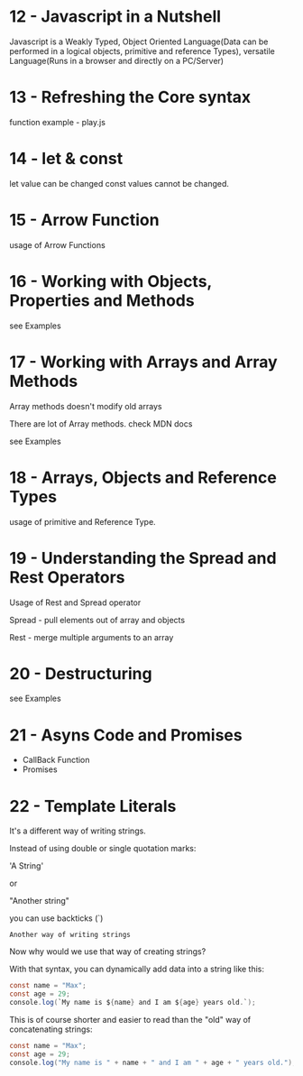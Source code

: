 # 12 - Javascript in a Nutshell

Javascript is a Weakly Typed, Object Oriented Language(Data can be performed in a logical objects, primitive and reference Types), versatile Language(Runs in a browser and directly on a PC/Server)

# 13 - Refreshing the Core syntax

function example - play.js

# 14 - let & const

let value can be changed
const values cannot be changed.

# 15 - Arrow Function

usage of Arrow Functions

# 16 - Working with Objects, Properties and Methods

see Examples

# 17 -  Working with Arrays and Array Methods

Array methods doesn't modify old arrays

There are lot of Array methods. check MDN docs

see Examples

# 18 - Arrays, Objects and Reference Types

usage of primitive and Reference Type.

# 19 - Understanding the Spread and Rest Operators

Usage of Rest and Spread operator

Spread - pull elements out of array and objects

Rest - merge multiple arguments to an array

# 20 - Destructuring

see Examples

# 21 - Asyns Code and Promises

- CallBack Function
- Promises

 # 22 - Template  Literals

  It's a different way of writing strings.

Instead of using double or single quotation marks:

'A String'

or

"Another string"

you can use backticks (`)

`Another way of writing strings`

Now why would we use that way of creating strings?

With that syntax, you can dynamically add data into a string like this:

```Java
const name = "Max";
const age = 29;
console.log(`My name is ${name} and I am ${age} years old.`);
```

This is of course shorter and easier to read than the "old" way of concatenating strings:

```Java
const name = "Max";
const age = 29;
console.log("My name is " + name + " and I am " + age + " years old.");
```
  